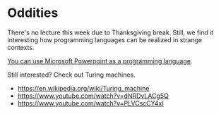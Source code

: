 # Oddities

There's no lecture this week due to Thanksgiving break.
Still, we find it interesting how programming languages can be realized in strange contexts.

[You can use Microsoft Powerpoint as a programming language](https://www.youtube.com/watch?v=_3loq22TxSc).

Still interested?
Check out Turing machines.
* <https://en.wikipedia.org/wiki/Turing_machine>
* <https://www.youtube.com/watch?v=dNRDvLACg5Q>
* <https://www.youtube.com/watch?v=PLVCscCY4xI>
